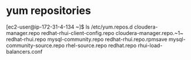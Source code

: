 # yum repositories
[ec2-user@ip-172-31-4-134 ~]$ ls /etc/yum.repos.d
cloudera-manager.repo        redhat-rhui-client-config.repo
cloudera-manager.repo.~1~    redhat-rhui.repo
mysql-community.repo         redhat-rhui.repo.rpmsave
mysql-community-source.repo  rhel-source.repo
redhat.repo                  rhui-load-balancers.conf
